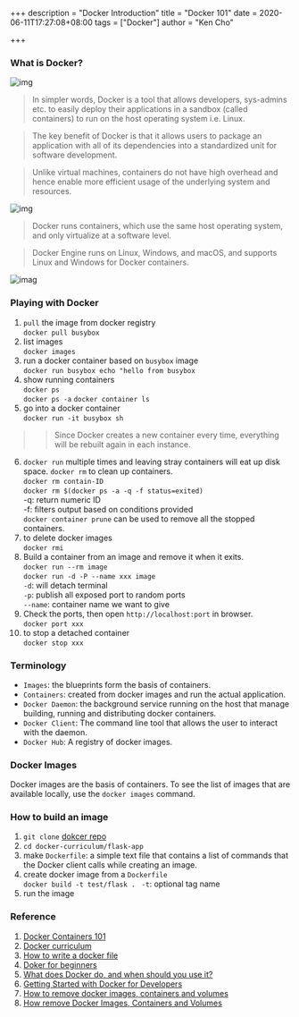 +++
description = "Docker Introduction"
title = "Docker 101"
date = 2020-06-11T17:27:08+08:00
tags = ["Docker"]
author = "Ken Cho"

+++
### What is Docker?
![img](/image/docker_beginner.webp)

> In simpler words, Docker is a tool that allows developers, sys-admins etc. to easily deploy their applications in a sandbox (called containers) to run on the host operating system i.e. Linux.

>The key benefit of Docker is that it allows users to package an application with all of its dependencies into a standardized unit for software development.

>Unlike virtual machines, containers do not have high overhead and hence enable more efficient usage of the underlying system and resources.

![img](/image/docker_os.jpeg)
>Docker runs containers, which use the same host operating system, and only virtualize at a software level.

>Docker Engine runs on Linux, Windows, and macOS, and supports Linux and Windows for Docker containers.

![imag](/image/docker_flow.jpeg)

### Playing with Docker
1. `pull` the image from docker registry  
`docker pull busybox`  
2. list images  
`docker images`  
3. run a docker container based on `busybox` image  
`docker run busybox echo "hello from busybox`   
4. show running containers  
`docker ps`  
`docker ps -a` 
`docker container ls`   
5. go into a docker container  
`docker run -it busybox sh`  
>>Since Docker creates a new container every time, everything will be rebuilt again in each instance.
6. `docker run` multiple times and leaving stray containers will eat up disk space. `docker rm` to clean up containers.  
`docker rm contain-ID`  
`docker rm $(docker ps -a -q -f status=exited)`  
-q: return numeric ID  
-f: filters output based on conditions provided  
`docker container prune` can be used to remove all the stopped containers. 
7. to delete docker images  
`docker rmi`   
8. Build a container from an image and remove it when it exits.  
`docker run --rm image`  
`docker run -d -P --name xxx image`  
`-d`: will detach terminal  
`-p`: publish all exposed port to random ports  
`--name`: container name we want to give   
9. Check the ports, then open `http://localhost:port` in browser.  
`docker port xxx`  
10. to stop a detached container  
`docker stop xxx`  


### Terminology
- `Images`: the blueprints form the basis of containers.  
- `Containers`: created from docker images and run the actual application.  
- `Docker Daemon`: the background service running on the host that manage building, running and distributing docker containers.
- `Docker Client`: The command line tool that allows the user to interact with the daemon.  
- `Docker Hub`: A registry of docker images.  

### Docker Images
Docker images are the basis of containers. To see the list of images that are available locally, use the `docker images` command.

### How to build an image
1. `git clone` [dokcer repo](https://github.com/prakhar1989/docker-curriculum)  
2. `cd docker-curriculum/flask-app`  
3. make `Dockerfile`: a simple text file that contains a list of commands that the Docker client calls while creating an image.
4. create docker image from a `Dockerfile`  
`docker build -t test/flask . `
`-t`: optional tag name  
5. run the image  






### Reference
1. [Docker Containers 101](https://www.youtube.com/watch?v=eGz9DS-aIeY)
2. [Docker curriculum](https://docker-curriculum.com/)
3. [How to write a docker file](https://semaphoreci.com/blog/docker-benefits)
4. [Doker for beginners](https://github.com/groda/big_data/blob/master/docker_for_beginners.md)
5. [What does Docker do, and when should you use it?](https://www.cloudsavvyit.com/490/what-does-docker-do-and-when-should-you-use-it/)
6. [Getting Started with Docker for Developers](https://dev.to/pavanbelagatti/getting-started-with-docker-for-developers-3apo)
7. [How to remove docker images, containers and volumes](https://www.digitalocean.com/community/tutorials/how-to-remove-docker-images-containers-and-volumes)
8. [How remove Docker Images, Containers and Volumes](https://www.digitalocean.com/community/tutorials/how-to-remove-docker-images-containers-and-volumes)

